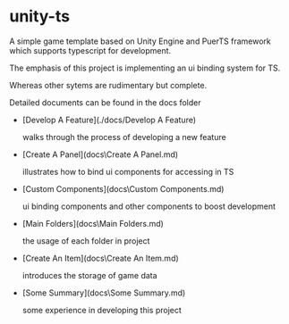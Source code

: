 # unity-ts
A  simple game template based on Unity Engine and PuerTS framework which supports typescript for development.

The emphasis of this project is implementing an ui binding system for TS.

Whereas other sytems are rudimentary but complete.

Detailed documents can be found in the docs folder

- [Develop A Feature](./docs/Develop A Feature)

  walks through the process of  developing a new feature

- [Create A Panel](docs\Create A Panel.md)

  illustrates how to bind ui components for accessing in TS

- [Custom Components](docs\Custom Components.md)

  ui binding components and other components to boost development

- [Main Folders](docs\Main Folders.md)

  the usage of each folder in project

- [Create An Item](docs\Create An Item.md)

  introduces the storage of game data

- [Some Summary](docs\Some Summary.md)

  some experience in developing this project

  

  

  
